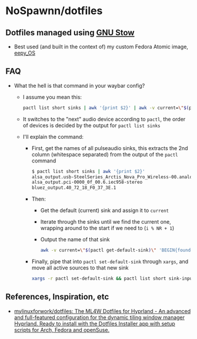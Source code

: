 # NoSpawnn/dotfiles

## Dotfiles managed using [GNU Stow](https://www.gnu.org/software/stow/)

- Best used (and built in the context of) my custom Fedora Atomic image, [eepy_OS](https://github.com/NoSpawnn/eepy_OS)

## FAQ

- What the hell is that command in your waybar config?
  - I assume you mean this:

    ```bash
    pactl list short sinks | awk '{print $2}' | awk -v current=\"$(pactl get-default-sink)\" 'BEGIN{found=0} {sinks[NR]=$1} END{for(i=1;i<=NR;i++){if(sinks[i]==current){next_sink=sinks[(i%NR)+1]; break}} print next_sink}' | xargs -r pactl set-default-sink && pactl list short sink-inputs | awk '{print $1}' | xargs -I{} pactl move-sink-input {} $(pactl get-default-sink)
    ```

  - It switches to the "next" audio device according to `pactl`, the order of devices is decided by the output for `pactl list sinks`
  - I'll explain the command:
    - First, get the names of all pulseaudio sinks, this extracts the 2nd column (whitespace separated) from the output of the `pactl` command

      ```bash
      $ pactl list short sinks | awk '{print $2}'
      alsa_output.usb-SteelSeries_Arctis_Nova_Pro_Wireless-00.analog-stereo
      alsa_output.pci-0000_0f_00.6.iec958-stereo
      bluez_output.40_72_18_F0_37_3E.1
      ```

    - Then:
      - Get the default (current) sink and assign it to `current`
      - Iterate through the sinks until we find the current one, wrapping around to the start if we need to (`i % NR + 1`)
      - Output the name of that sink

        ```bash
        awk -v current=\"$(pactl get-default-sink)\" 'BEGIN{found=0} {sinks[NR]=$1} END{for(i=1;i<=NR;i++){if(sinks[i]==current){next_sink=sinks[(i%NR)+1]; break}} print next_sink}'
        ```

    - Finally, pipe that into `pactl set-default-sink` through `xargs`, and move all active sources to that new sink

      ```bash
      xargs -r pactl set-default-sink && pactl list short sink-inputs | awk '{print $1}' | xargs -I{} pactl move-sink-input {} $(pactl get-default-sink)
      ```

## References, Inspiration, etc

- [mylinuxforwork/dotfiles: The ML4W Dotfiles for Hyprland - An advanced and full-featured configuration for the dynamic tiling window manager Hyprland. Ready to install with the Dotfiles Installer app with setup scripts for Arch, Fedora and openSuse.](https://github.com/mylinuxforwork/dotfiles)
